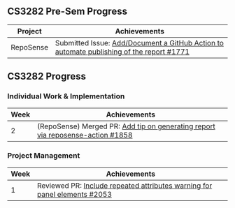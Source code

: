 ## CS3282 Pre-Sem Progress

| Project   | Achievements                                                                                                                                   |
|-----------|------------------------------------------------------------------------------------------------------------------------------------------------|
| RepoSense | Submitted Issue: [Add/Document a GitHub Action to automate publishing of the report #1771](https://github.com/reposense/RepoSense/issues/1771) |

## CS3282 Progress

### Individual Work & Implementation

| Week | Achievements                                                                                                                       |
|------|------------------------------------------------------------------------------------------------------------------------------------|
| 2    | (RepoSense) Merged PR: [Add tip on generating report via reposense-action #1858](https://github.com/reposense/RepoSense/pull/1858) |

### Project Management

| Week | Achievements                                                                                                                |
|------|-----------------------------------------------------------------------------------------------------------------------------|
| 1    | Reviewed PR: [Include repeated attributes warning for panel elements #2053](https://github.com/MarkBind/markbind/pull/2053) |